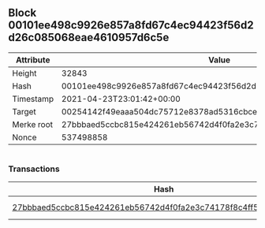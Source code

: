 ## Block 00101ee498c9926e857a8fd67c4ec94423f56d2d26c085068eae4610957d6c5e

Attribute | Value
--- | ---
Height | 32843
Hash | 00101ee498c9926e857a8fd67c4ec94423f56d2d26c085068eae4610957d6c5e
Timestamp | 2021-04-23T23:01:42+00:00
Target | 00254142f49eaaa504dc75712e8378ad5316cbcead634704b3734b6271167cc4
Merke root | 27bbbaed5ccbc815e424261eb56742d4f0fa2e3c74178f8c4ff5513c5c764fe9
Nonce | 537498858

```

```

### Transactions

Hash | Amount
--- | ---
[27bbbaed5ccbc815e424261eb56742d4f0fa2e3c74178f8c4ff5513c5c764fe9](27bbbaed5ccbc815e424261eb56742d4f0fa2e3c74178f8c4ff5513c5c764fe9.md) | 10.00000000 SKEPTI 
